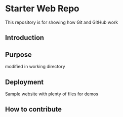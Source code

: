 # Starter Web Repo

This repository is for showing how Git and GitHub work

## Introduction

## Purpose

modified in working directory

## Deployment

Sample website with plenty of files for demos

## How to contribute 
